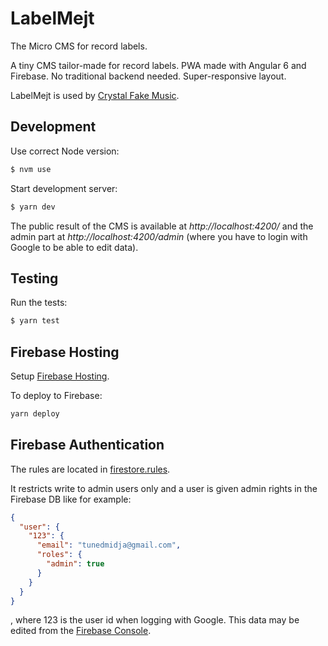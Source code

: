 # LabelMejt

The Micro CMS for record labels.

A tiny CMS tailor-made for record labels. PWA made with Angular 6 and Firebase. No traditional backend needed. Super-responsive layout.

LabelMejt is used by [Crystal Fake Music](https://cfm.audionaut.com/).


## Development

Use correct Node version:
```sh
$ nvm use
```

Start development server:
```sh
$ yarn dev
```

The public result of the CMS is available at *http://localhost:4200/* and the admin part at *http://localhost:4200/admin* (where you have to login with Google to be able to edit data).


## Testing

Run the tests:
```sh
$ yarn test
```

## Firebase Hosting

Setup [Firebase Hosting](https://firebase.google.com/docs/hosting/).

To deploy to Firebase:
```sh
yarn deploy
```


## Firebase Authentication

The rules are located in [firestore.rules](firestore.rules).

It restricts write to admin users only and a user is given admin rights in the Firebase DB like for example:

```json
{ 
  "user": {
    "123": {
      "email": "tunedmidja@gmail.com",
      "roles": {
        "admin": true 
      }
    }
  }
}
```

, where 123 is the user id when logging with Google.
This data may be edited from the [Firebase Console](
https://console.firebase.google.com/).
